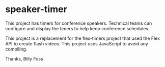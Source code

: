 speaker-timer
=============

This project has timers for conference speakers.  Technical teams 
can configure and display the timers to help keep conference schedules. 

This project is a replacement for the flex-timers project that used 
the Flex API to create flash videos.  This project uses JavaScript to 
avoid any compiling.

Thanks,
Billy Foss
